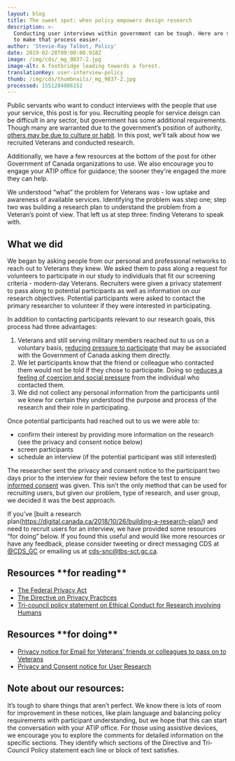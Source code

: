 ```yaml
---
layout: blog
title: The sweet spot: when policy empowers design research
description: >-
  Conducting user interviews within government can be tough. Here are some tips
  to make that process easier.
author: 'Stevie-Ray Talbot, Policy'
date: 2019-02-28T09:00:00.918Z
image: /img/cds/_mg_9837-2.jpg
image-alt: A footbridge leading towards a forest.
translationKey: user-interview-policy
thumb: /img/cds/thumbnails/_mg_9837-2.jpg
processed: 1551284886152
---
```

Public servants who want to conduct interviews with the people that use your service, this post is for you. Recruiting people for service deisgn can be difficult in any sector, but government has some additional requirements. Though many are warranted due to the government’s position of authority, [others may be due to culture or habit](https://digital.canada.ca/2018/09/07/policy). In this post, we’ll talk about how we recruited Veterans and conducted research.

Additionally, we have a few resources at the bottom of the post for other Government of Canada organizations to use. We also encourage you to engage your ATIP office for guidance; the sooner they're engaged the more they can help.

We understood “what” the problem for Veterans was - low uptake and awareness of available services. Identifying the problem was step one; step two was building a research plan to understand the problem from a Veteran’s point of view. That left us at step three: finding Veterans to speak with. 

## What we did

We began by asking people from our personal and professional networks to reach out to Veterans they knew. We asked them to pass along a request for volunteers to participate in our study to individuals that fit our screening criteria - modern-day Veterans. Recruiters were given a privacy statement to pass along to potential participants as well as information on our research objectives. Potential participants were asked to contact the primary researcher to volunteer if they were interested in participating.

In addition to contacting participants relevant to our research goals, this process had three advantages: 

1. Veterans and still serving military members reached out to us on a voluntary basis, [reducing pressure to participate](http://www.pre.ethics.gc.ca/pdf/eng/tcps2-2014/TCPS_2_FINAL_Web.pdf#page=34) that may be associated with the Government of Canada asking them directly.
2. We let participants know that the friend or colleague who contacted them would not be told if they chose to participate. Doing so [reduces a feeling of coercion and social pressure](http://www.pre.ethics.gc.ca/pdf/eng/tcps2-2014/TCPS_2_FINAL_Web.pdf#page=34) from the individual who contacted them.
3. We did not collect any personal information from the participants until we knew for certain they understood the purpose and process of the research and their role in participating. 

Once potential participants had reached out to us we were able to:

* confirm their interest by providing more information on the research (see the privacy and consent notice below)
* screen participants
* schedule an interview (if the potential participant was still interested)

The researcher sent the privacy and consent notice to the participant two days prior to the interview for their review before the test to ensure [informed consent](http://www.pre.ethics.gc.ca/pdf/eng/tcps2-2014/TCPS_2_FINAL_Web.pdf#page=38) was given. This isn’t the only method that can be used for recruiting users, but given our problem, type of research, and user group, we decided it was the best approach.

If you’ve [built a research plan(https://digital.canada.ca/2018/10/26/building-a-research-plan/) and need to recruit users for an interview, we have provided some resources “for doing” below. If you found this useful and would like more resources or have any feedback, please consider tweeting or direct messaging CDS at [@CDS_GC](https://twitter.com/cds_gc?lang=en) or emailing us at [cds-snc@tbs-sct.gc.ca](mailto:cds-snc@tbs-sct.gc.ca).

## Resources \*\*for reading\*\*

* [The Federal Privacy Act](https://laws-lois.justice.gc.ca/eng/acts/p-21/page-1.html)
* [The Directive on Privacy Practices](https://www.tbs-sct.gc.ca/pol/doc-eng.aspx?id=18309#)
* [Tri-council policy statement on Ethical Conduct for Research involving Humans](http://www.pre.ethics.gc.ca/pdf/eng/tcps2-2014/TCPS_2_FINAL_Web.pdf)

## Resources \*\*for doing\*\*

* [Privacy notice for Email for Veterans’ friends or colleagues to pass on to Veterans](LINK)
* [Privacy and Consent notice for User Research](/files/consent-notice-public.docx)

## Note about our resources:

It’s tough to share things that aren’t perfect. We know there is lots of room for improvement in these notices, like plain language and balancing policy requirements with participant understanding, but we hope that this can start the conversation with your ATIP office. For those using assistive devices, we encourage you to explore the comments for detailed information on the specific sections. They identify which sections of the Directive and Tri-Council Policy statement each line or block of text satisfies.
